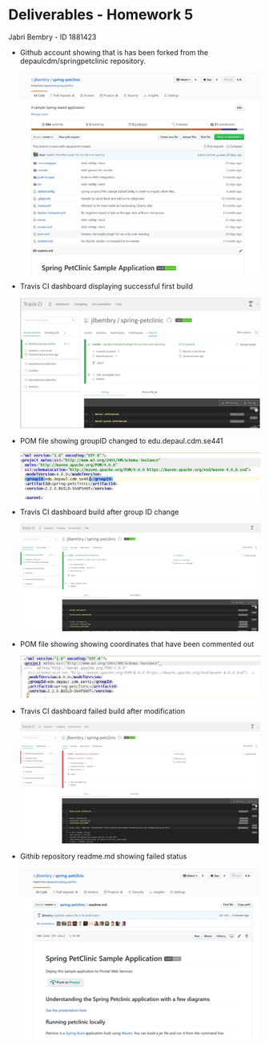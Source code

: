 # Deliverables - Homework 5

Jabri Bembry - ID 1881423



-  Github account showing that is has been forked from the depaulcdm/springpetclinic
repository.

   ![Screen Capture #1](images/spring-petclinic-fork.jpg)

- Travis CI dashboard displaying successful first build

  ![Screen Capture #2](images/travisCI-dashboard.jpg)


- POM file showing groupID changed to edu.depaul.cdm.se441

  ![Screen Capture #3](images/pom-groupID.jpg)

- Travis CI dashboard build after group ID change

   ![Screen Capture #4](images/travisCI-groupID-build.jpg)

- POM file showing showing coordinates that have been commented out

   ![Screen Capture #5](images/pom-maven-exclude.jpg)
   
- Travis CI dashboard failed build after modification

   ![Screen Capture #6](images/travisCI-maven-exclude.jpg)  
   
- Githib repository readme.md showing failed status

   ![Screen Capture #7](images/readme-fail.jpg)  
   

